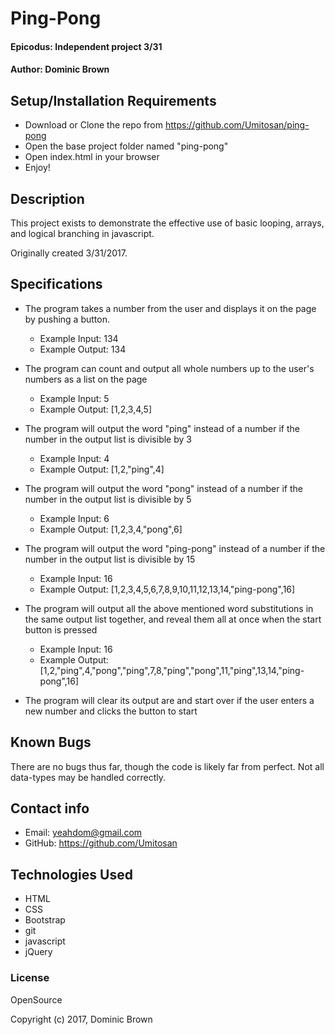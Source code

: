# Ping-Pong

#### Epicodus: Independent project 3/31

#### Author: Dominic Brown

## Setup/Installation Requirements

* Download or Clone the repo from https://github.com/Umitosan/ping-pong
* Open the base project folder named "ping-pong"
* Open index.html in your browser
* Enjoy!

## Description

This project exists to demonstrate the effective use of basic looping, arrays, and logical branching in javascript.

Originally created 3/31/2017.

## Specifications

* The program takes a number from the user and displays it on the page by pushing a button.
  * Example Input: 134
  * Example Output: 134

* The program can count and output all whole numbers up to the user's numbers as a list on the page
  * Example Input: 5
  * Example Output: [1,2,3,4,5]

* The program will output the word "ping" instead of a number if the number in the output list is divisible by 3
  * Example Input: 4
  * Example Output: [1,2,"ping",4]

* The program will output the word "pong" instead of a number if the number in the output list is divisible by 5
  * Example Input: 6
  * Example Output: [1,2,3,4,"pong",6]

* The program will output the word "ping-pong" instead of a number if the number in the output list is divisible by 15
  * Example Input: 16
  * Example Output: [1,2,3,4,5,6,7,8,9,10,11,12,13,14,"ping-pong",16]

* The program will output all the above mentioned word substitutions in the same output list together, and reveal them all at once when the start button is pressed
  * Example Input: 16
  * Example Output: [1,2,"ping",4,"pong","ping",7,8,"ping","pong",11,"ping",13,14,"ping-pong",16]

* The program will clear its output are and start over if the user enters a new number and clicks the button to start
  

## Known Bugs

There are no bugs thus far, though the code is likely far from perfect.  Not all data-types may be handled correctly.

## Contact info

* Email: yeahdom@gmail.com
* GitHub: https://github.com/Umitosan

## Technologies Used

* HTML
* CSS
* Bootstrap
* git
* javascript
* jQuery

### License

OpenSource

Copyright (c) 2017, Dominic Brown
